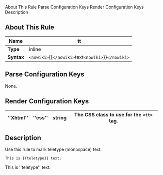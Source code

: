  About This Rule Parse Configuration Keys Render Configuration Keys Description
##  About This Rule

 | **Name**   | tt                                                 | 
 | --------   | --                                                 | 
 | **Type**   | inline                                             | 
 | **Syntax** | `<nowiki>`{{`</nowiki>`text`<nowiki>`}}`</nowiki>` | 

##  Parse Configuration Keys

None.

##  Render Configuration Keys

 | ''Xhtml'' | ''css'' | string | The CSS class to use for the `<tt>` tag. | 
 | --------- | ------- | ------ | -------------------------------------- | 

##  Description

Use this rule to mark teletype (monospace) text.

	
	
	This is {{teletype}} text.

This is ''teletype'' text.

